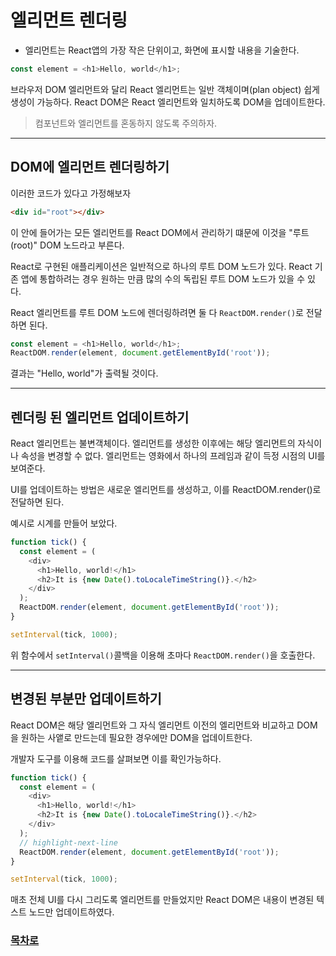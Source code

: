 # 엘리먼트 렌더링
* 엘리먼트는 React앱의 가장 작은 단위이고, 화면에 표시할 내용을 기술한다.

```javascript
const element = <h1>Hello, world</h1>;
```
브라우저 DOM 엘리먼트와 달리 React 엘리먼트는 일반 객체이며(plan object) 쉽게 생성이 가능하다.
React DOM은 React 엘리먼트와 일치하도록 DOM을 업데이트한다.
> 컴포넌트와 엘리먼트를 혼동하지 않도록 주의하자.
* * *
## DOM에 엘리먼트 렌더링하기

이러한 코드가 있다고 가정해보자
```html
<div id="root"></div>
```

이 안에 들어가는 모든 엘리먼트를 React DOM에서 관리하기 떄문에 이것을 "루트(root)" DOM 노드라고 부른다.

React로 구현된 애플리케이션은 일반적으로 하나의 루트 DOM 노드가 있다. React 기존 앱에 통합하려는 경우 원하는 만큼 많의 수의 독립된 루트 DOM 노드가 있을 수 있다.

React 엘리먼트를 루트 DOM 노드에 렌더링하려면 둘 다 `ReactDOM.render()`로 전달하면 된다.

```javascript
const element = <h1>Hello, world</h1>;
ReactDOM.render(element, document.getElementById('root'));
```
결과는 "Hello, world"가 출력될 것이다.

* * *

## 렌더링 된 엘리먼트 업데이트하기

React 엘리먼트는 불변객체이다. 엘리먼트를 생성한 이후에는 해당 엘리먼트의 자식이나 속성을 변경할 수 없다.
엘리먼트는 영화에서 하나의 프레임과 같이 득정 시점의 UI를 보여준다.

UI를 업데이트하는 방법은 새로운 엘리먼트를 생성하고, 이를 ReactDOM.render()로 전달하면 된다.

예시로 시계를 만들어 보았다.
```javascript
function tick() {
  const element = (
    <div>
      <h1>Hello, world!</h1>
      <h2>It is {new Date().toLocaleTimeString()}.</h2>
    </div>
  );
  ReactDOM.render(element, document.getElementById('root'));
}

setInterval(tick, 1000);
```
위 함수에서 `setInterval()`콜백을 이용해 초마다 `ReactDOM.render()`을 호출한다.
* * *

## 변경된 부분만 업데이트하기

React DOM은 해당 엘리먼트와 그 자식 엘리먼트 이전의 엘리먼트와 비교하고 DOM을 원하는 사앹로 만드는데 필요한 경우에만 DOM을 업데이트한다.

개발자 도구를 이용해 코드를 살펴보면 이를 확인가능하다.

```javascript
function tick() {
  const element = (
    <div>
      <h1>Hello, world!</h1>
      <h2>It is {new Date().toLocaleTimeString()}.</h2>
    </div>
  );
  // highlight-next-line
  ReactDOM.render(element, document.getElementById('root'));
}

setInterval(tick, 1000);
```

매초 전체 UI를 다시 그리도록 엘리먼트를 만들었지만 React DOM은 내용이 변경된 텍스트 노드만 업데이트하였다.

### [목차로](Intro.md)